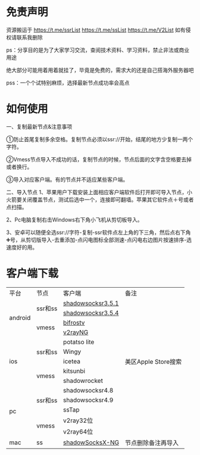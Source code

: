 # 免责声明

资源搬运于 https://t.me/ssrList   https://t.me/ssList   https://t.me/V2List  如有侵权请联系我删除

ps：分享目的是为了大家学习交流，查阅技术资料、学习资料，禁止非法或商业用途

绝大部分可能用着用着就挂了，毕竟是免费的，需求大的还是自己搭海外服务器吧

pss：一个个试特别麻烦，选择最新节点成功率会高点

# 如何使用

一、复制最新节点&注意事项

①防止首尾复制多余空格。复制节点必须以ssr://开始，结尾的地方少复制一两个字符。

②Vmess节点导入不成功的话，复制节点的时候，节点后面的文字含空格要去掉或者换行。

③导入对应客户端。有的节点并不适应某些客户端。

二、导入节点
1、苹果用户下载安装上面相应客户端软件后打开即可导入节点，小火箭要关闭覆盖节点，测试后选中一个，连接即可翻墙。苹果其它软件点＋号或者点扫描。

2、Pc电脑复制右击Windows右下角小飞机从剪切板导入。

3、安卓可以随便全选ssr://字符-复制-ssr软件点左上角的下三角，然后点右下角➕号，从剪切版导入-去重添加-点闪电图标全部测速-点闪电右边图片按速排序-选速度好的用。

# 客户端下载

<table>
   <tr>
      <td>平台</td>
      <td>节点</td>
      <td>客户端</td>
      <td>备注</td>
   </tr>
   <tr>
      <td rowspan="4">android</td>
      <td rowspan="2">ssr和ss</td>
      <td><a href="https://github.com/ruanfei/ShadowsocksRRShare/raw/master/android/shadowsocksr-android-3.5.1.1.apk">shadowsocksr3.5.1</a></td>
      <td></td>
   </tr>
   <tr>
      <td><a href="https://github.com/ruanfei/ShadowsocksRRShare/raw/master/android/shadowsocksr-android-3.5.4.apk">shadowsocksr3.5.4</a></td>
   </tr>
   <tr>
      <td rowspan="2">vmess</td>
      <td><a href="https://github.com/ruanfei/ShadowsocksRRShare/raw/master/android/BifrostV.v.0.3.9.b.18.MultiPatch.apk">bifrostv</a></td>
      <td></td>
   </tr>
   <tr>
      <td><a href="https://github.com/ruanfei/ShadowsocksRRShare/raw/master/android/V2rayNG.apk">v2rayNG</a></td>
      <td></td>
   </tr>
   <tr>
      <td rowspan="5">ios</td>
      <td rowspan="3">ssr和ss</td>
      <td>potatso lite</td>
      <td rowspan="5">美区Apple Store搜索</td>
   </tr>
   <tr>
      <td>Wingy</td>
   </tr>
   <tr>
      <td>icetea</td>
   </tr>
   <tr>
      <td rowspan="2">vmess</td>
      <td>kitsunbi</td>
   </tr>
   <tr>
      <td>shadowrocket</td>
   </tr>
   <tr>
      <td rowspan="5">pc</td>
      <td rowspan="3">ssr和ss</td>
      <td>shadowsocksr4.8</td>
      <td></td>
   </tr>
   <tr>
      <td>shadowsocksr4.9</td>
     	<td></td>
   </tr>
   <tr>
      <td>ssTap</td>
     	<td></td>
   </tr>
   <tr>
      <td rowspan="2">vmess</td>
      <td>v2ray32位</td>
     	<td></td>
   </tr>
   <tr>
      <td>v2ray64位</td>
     	<td></td>
   </tr>
   <tr>
      <td>mac</td>
      <td>ss</td>
      <td><a href="https://github.com/shadowsocks/ShadowsocksX-NG">shadowSocksX-NG</a></td>
      <td>节点删除备注再导入</td>
   </tr>
</table>



